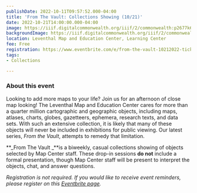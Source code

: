 ```yaml
---
publishDate: 2022-10-11T09:57:52.000-04:00
title: 'From The Vault: Collections Showing (10/21)'
date: 2022-10-21T14:00:00.000-04:00
image: https://iiif.digitalcommonwealth.org/iiif/2/commonwealth:p2677k68s/full/2000,/0/default.jpg
backgroundImage: https://iiif.digitalcommonwealth.org/iiif/2/commonwealth:p2677k68s/full/2000,/0/default.jpg
location: Leventhal Map and Education Center, Learning Center
fee: Free
registration: https://www.eventbrite.com/e/from-the-vault-10212022-tickets-439625340227
tags:
- Collections

---
```

### About this event

Looking to add more maps to your life? Join us for an afternoon of close map looking! The Leventhal Map and Education Center cares for more than a quarter million cartographic and geographic objects, including maps, atlases, charts, globes, gazetteers, ephemera, research texts, and data sets. With such an extensive collection, it is likely that many of these objects will never be included in exhibitions for public viewing. Our latest series, _From the Vault_, attempts to remedy that limitation.

**_From The Vault _**is a biweekly, casual collections showing of objects selected by Map Center staff. These drop-in sessions **do not** include a formal presentation, though Map Center staff will be present to interpret the objects, chat, and answer questions.

_Registration is not required. If you would like to receive event reminders, please register on this_ [_Eventbrite page_](https://www.eventbrite.com/e/from-the-vault-10212022-tickets-439625340227)_._